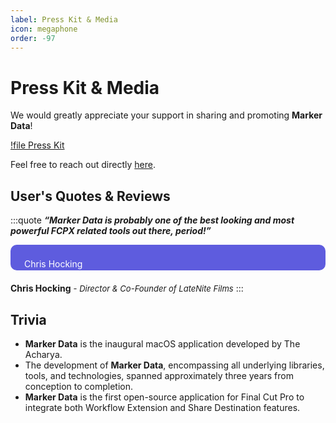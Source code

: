 ```yaml
---
label: Press Kit & Media
icon: megaphone
order: -97
---
```


# Press Kit & Media

We would greatly appreciate your support in sharing and promoting **Marker Data**!

[!file Press Kit](/static/sample.txt)

Feel free to reach out directly [here](https://theacharya.co/contact).

## User's Quotes & Reviews

<style>
	.quote {
		text-align: left;
		color: #FFFFFF;
		border-radius: 10px;
		background-color: #5e5cde;
		border: 2px solid #5e5cde;
		padding-top: 20px;
		padding-left: 20px;
		padding-right: 20px;
		margin-bottom: 20px;
	}
	
	.quote a {
		color: #FFFFFF;
		text-decoration: none;
	}
	
	.quote a:hover {
		text-decoration: underline; /* Optional: underline on hover */
	}
</style>
:::quote
***“Marker Data is probably one of the best looking and most powerful FCPX related tools out there, period!”***<br />

<div class="quote">
	<a href="www.google.com">Chris Hocking</a>
</div>

**Chris Hocking** <font size="2">- _Director & Co-Founder of LateNite Films_</font>
:::

## Trivia

- **Marker Data** is the inaugural macOS application developed by The Acharya.
- The development of **Marker Data**, encompassing all underlying libraries, tools, and technologies, spanned approximately three years from conception to completion.
- **Marker Data** is the first open-source application for Final Cut Pro to integrate both Workflow Extension and Share Destination features.